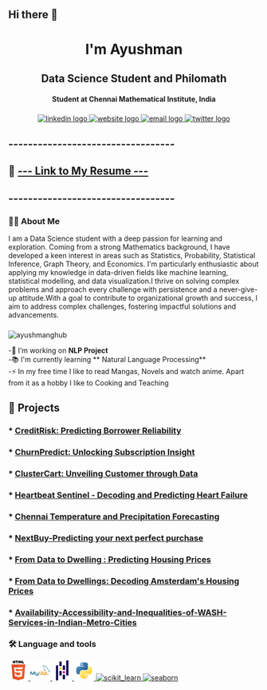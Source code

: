 ## Hi there 👋

<h1 align="center" style="margin-bottom: 0;">I'm Ayushman</h1>
<h2 align="center">Data Science Student and Philomath</h2>
<h4 align="center" style="margin-bottom: 0;">Student at Chennai Mathematical Institute, India</h4>


###

<div align="center">
  <a href="https://www.linkedin.com/in/ayushman-anupam" target="_blank">
    <img src="https://img.shields.io/static/v1?message=LinkedIn&logo=linkedin&label=&color=0077B5&logoColor=white&labelColor=&style=for-the-badge" height="25" alt="linkedin logo" />
  </a>
  <a href="https://ayushmanghub.github.io/" target="_blank">
    <img src="https://img.shields.io/static/v1?message=Website&logo=google-chrome&label=&color=4285F4&logoColor=white&labelColor=&style=for-the-badge" height="25" alt="website logo" />
  </a>
  <a href="mailto: ayushmantutu@gmail.com" target="_blank">
    <img src="https://img.shields.io/static/v1?message=Email&logo=gmail&label=&color=D14836&logoColor=white&labelColor=&style=for-the-badge" height="25" alt="email logo" />
  </a>
  <a href="https://x.com/AyurAyushman" target="_blank">
    <img src="https://img.shields.io/static/v1?message=Twitter&logo=twitter&label=&color=1DA1F2&logoColor=white&labelColor=&style=for-the-badge" height="25" alt="twitter logo" />
  </a>
</div>


##  ----------------------------------
## 🚶 [<i class="fas fa-user-tie"></i> **--- Link to My Resume ---**](https://github.com/AyushmanGHub/AyushmanGhub.github.io/blob/main/Ayushman%20Official%20CMI%20CV.pdf)
##  ----------------------------------




<h3 align="left">👩‍💻  About Me</h3>
<P>I am a Data Science student with a deep passion for learning and exploration. Coming from a strong Mathematics background, I have developed a keen interest in areas such as Statistics, Probability, Statistical Inference, Graph Theory, and Economics. I'm particularly enthusiastic about applying my knowledge in data-driven fields like machine learning, statistical modelling, and data visualization.I thrive on solving complex problems and approach every challenge with persistence and a never-give-up attitude.With a goal to contribute to organizational growth and success, I aim to address complex challenges, fostering impactful solutions and advancements.</P>

###
<p align="left"> <img src="https://komarev.com/ghpvc/?username=ayushmanghub&label=Profile%20views&color=0e75b6&style=flat" alt="ayushmanghub" /> </p>


-🔭 I’m working on **NLP Project**<br>
-📚 I'm currently learning ** Natural Language Processing** <br>
-⚡ In my free time I like to read Mangas, Novels and watch anime. Apart from it as a hobby I like to Cooking and Teaching</p>

###
## 📂 Projects

### * [CreditRisk: Predicting Borrower Reliability](https://github.com/AyushmanGHub/CreditRisk-Predicting-Borrower-Reliability)
### * [ChurnPredict: Unlocking Subscription Insight](https://github.com/AyushmanGHub/ChurnPredict-Unlocking-Subscription-Insights)
### * [ClusterCart: Unveiling Customer through Data](https://github.com/AyushmanGHub/ClusterCart-Unveiling-Customer-through-Data)
### * [Heartbeat Sentinel - Decoding and Predicting Heart Failure](https://github.com/AyushmanGHub/Heartbeat-Sentinel_Decoding-and-Predicting-Heart-Failure/tree/main)
### * [Chennai Temperature and Precipitation Forecasting](https://github.com/AyushmanGHub/Daily-Temperature-Prediction-of-Chennai)
### * [NextBuy-Predicting your next perfect purchase](https://github.com/AyushmanGHub/NextBuy-Predicting-your-next-perfect-purchase)
### * [From Data to Dwelling : Predicting Housing Prices](https://github.com/AyushmanGHub/From-Data-to-Dwelling-Predicting-Housing-Prices)
### * [From Data to Dwellings: Decoding Amsterdam's Housing Prices ](https://github.com/AyushmanGHub/From-Data-to-Dwellings-Decoding-Amsterdam-s-Housing-Prices)
### * [Availability-Accessibility-and-Inequalities-of-WASH-Services-in-Indian-Metro-Cities](https://github.com/AyushmanGHub/Availability_Accessibility_and_Inequalities_of_WASH_in_Metro-Cities)



###

<h3 align="left">🛠 Language and tools</h3>
<p align="left"> <a href="https://www.w3.org/html/" target="_blank" rel="noreferrer"> <img src="https://raw.githubusercontent.com/devicons/devicon/master/icons/html5/html5-original-wordmark.svg" alt="html5" width="40" height="40"/> </a> <a href="https://www.mysql.com/" target="_blank" rel="noreferrer"> <img src="https://raw.githubusercontent.com/devicons/devicon/master/icons/mysql/mysql-original-wordmark.svg" alt="mysql" width="40" height="40"/> </a> <a href="https://pandas.pydata.org/" target="_blank" rel="noreferrer"> <img src="https://raw.githubusercontent.com/devicons/devicon/2ae2a900d2f041da66e950e4d48052658d850630/icons/pandas/pandas-original.svg" alt="pandas" width="40" height="40"/> </a> <a href="https://www.python.org" target="_blank" rel="noreferrer"> <img src="https://raw.githubusercontent.com/devicons/devicon/master/icons/python/python-original.svg" alt="python" width="40" height="40"/> </a> <a href="https://scikit-learn.org/" target="_blank" rel="noreferrer"> <img src="https://upload.wikimedia.org/wikipedia/commons/0/05/Scikit_learn_logo_small.svg" alt="scikit_learn" width="40" height="40"/> </a> <a href="https://seaborn.pydata.org/" target="_blank" rel="noreferrer"> <img src="https://seaborn.pydata.org/_images/logo-mark-lightbg.svg" alt="seaborn" width="40" height="40"/> </a> </p>




###

